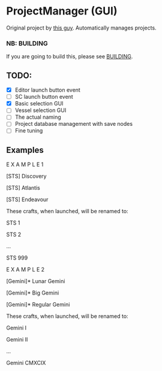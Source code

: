 # ProjectManager (GUI)

Original project by [this guy](https://github.com/Tantares).
Automatically manages projects.

### NB: BUILDING
If you are going to build this, please see [BUILDING](BUILDING.md).

## TODO:

- [x] Editor launch button event
- [ ] SC launch button event
- [x] Basic selection GUI
- [ ] Vessel selection GUI
- [ ] The actual naming
- [ ] Project database management with save nodes
- [ ] Fine tuning

## Examples
E X A M P L E   1

[STS] Discovery

[STS] Atlantis

[STS] Endeavour

These crafts, when launched, will be renamed to:

STS 1

STS 2

...

STS 999

E X A M P L E   2

[Gemini]* Lunar Gemini

[Gemini]* Big Gemini

[Gemini]* Regular Gemini

These crafts, when launched, will be renamed to:

Gemini I

Gemini II

...

Gemini CMXCIX
